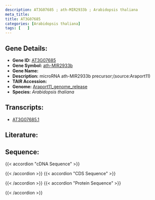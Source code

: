 ```yaml
---
description: AT3G07685 ; ath-MIR2933b ; Arabidopsis thaliana
meta_title:
title: AT3G07685
categories: [Arabidopsis thaliana]
tags: [   ]
---
```


## Gene Details:
- **Gene ID:** [AT3G07685](https://www.arabidopsis.org/locus?name=AT3G07685)
- **Gene Symbol:** <u>ath-MIR2933b</u>
- **Gene Name:** 
- **Description:**   microRNA ath-MIR2933b precursor;(source:Araport11)
- **TAIR Accession:** 
- **Genome:** [Araport11_genome_release](https://www.arabidopsis.org/download/list?dir=Genes%2FAraport11_genome_release)
- **Species:** *Arabidopsis thaliana*

## Transcripts:
   -  [AT3G07685.1](https://www.arabidopsis.org/gene?name=AT3G07685.1)
## Literature:
## Sequence:
{{< accordion "cDNA Sequence" >}}

{{< /accordion >}}
{{< accordion "CDS Sequence" >}}

{{< /accordion >}}
{{< accordion "Protein Sequence" >}}

{{< /accordion >}}
